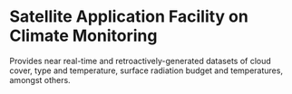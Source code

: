 # Satellite Application Facility on Climate Monitoring

Provides near real-time and retroactively-generated datasets of cloud cover, type and temperature, surface radiation budget and temperatures, amongst others.

